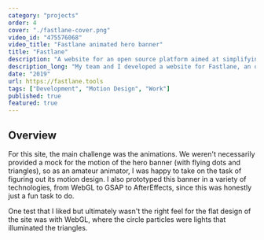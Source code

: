 ```yaml
---
category: "projects"
order: 4
cover: "./fastlane-cover.png"
video_id: "475576068"
video_title: "Fastlane animated hero banner"
title: "Fastlane"
description: "A website for an open source platform aimed at simplifying Android and iOS deployment."
description_long: "My team and I developed a website for Fastlane, an open source platform aimed at simplifying Android and iOS deployment. In addition, I contributed to the motion design of the hero.<br><br> Technologies used include: Grow, HTML, SASS, and vanilla Javascript. "
date: "2019"
url: https://fastlane.tools
tags: ["Development", "Motion Design", "Work"]
published: true
featured: true
---
```


## Overview

For this site, the main challenge was the animations. We weren't necessarily provided a mock for the motion of the hero banner (with flying dots and triangles), so as an amateur animator, I was happy to take on the task of figuring out its motion design. I also prototyped this banner in a variety of technologies, from WebGL to GSAP to AfterEffects, since this was honestly just a fun task to do.

One test that I liked but ultimately wasn't the right feel for the flat design of the site was with WebGL, where the circle particles were lights that illuminated the triangles.
